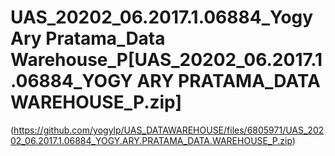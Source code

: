 # UAS_20202_06.2017.1.06884_Yogy Ary Pratama_Data Warehouse_P[UAS_20202_06.2017.1.06884_YOGY ARY PRATAMA_DATA WAREHOUSE_P.zip]
(https://github.com/yogylp/UAS_DATAWAREHOUSE/files/6805971/UAS_20202_06.2017.1.06884_YOGY.ARY.PRATAMA_DATA.WAREHOUSE_P.zip)
